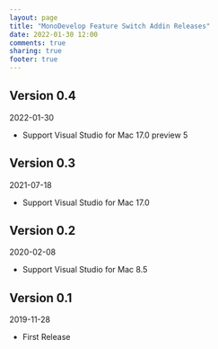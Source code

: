 ```yaml
---
layout: page
title: "MonoDevelop Feature Switch Addin Releases"
date: 2022-01-30 12:00
comments: true
sharing: true
footer: true
---
```


## Version 0.4

2022-01-30

 * Support Visual Studio for Mac 17.0 preview 5

## Version 0.3

2021-07-18

 * Support Visual Studio for Mac 17.0

## Version 0.2

2020-02-08

 * Support Visual Studio for Mac 8.5

## Version 0.1

2019-11-28

 * First Release
 
